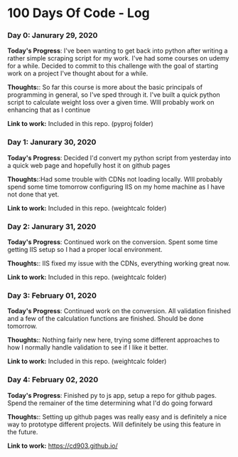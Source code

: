 # 100 Days Of Code - Log

### Day 0: Janurary 29, 2020

**Today's Progress**: I've been wanting to get back into python after writing a rather
simple scraping script for my work. I've had some courses on udemy for a while. Decided
to commit to this challenge with the goal of starting work on a project I've thought about for a while.

**Thoughts:**: So far this course is more about the basic principals of programming in general, so I've sped through it. I've built a quick python script to calculate weight loss over a given time.
WIll probably work on enhancing that as I continue 

**Link to work:** Included in this repo. (pyproj folder)

### Day 1: Janurary 30, 2020

**Today's Progress**: Decided I'd convert my python script from yesterday into a quick web page and hopefully host it on github pages

**Thoughts:**:Had some trouble with CDNs not loading locally. WIll probably spend some time tomorrow configuring IIS on my home machine as I have not done that yet.

**Link to work:** Included in this repo. (weightcalc folder)

### Day 2: Janurary 31, 2020

**Today's Progress**: Continued work on the conversion. Spent some time getting IIS setup so I had a proper local environment. 

**Thoughts:**: IIS fixed my issue with the CDNs, everything working great now.

**Link to work:** Included in this repo. (weightcalc folder)

### Day 3: February 01, 2020

**Today's Progress**: Continued work on the conversion. All validation finished and a few of the calculation functions are finished. Should be done tomorrow.

**Thoughts:**: Nothing fairly new here, trying some different approaches to how I normally handle validation to see if I like it better.

**Link to work:** Included in this repo. (weightcalc folder)

### Day 4: February 02, 2020

**Today's Progress**: Finished py to js app, setup a repo for github pages. Spend the remainer of the time determining what I'd do going forward

**Thoughts:**: Setting up github pages was really easy and is definitely a nice way to prototype different projects. Will definitely be using this feature in the future.

**Link to work:** https://cd903.github.io/

